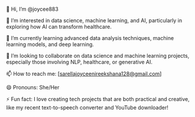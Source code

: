 👋 Hi, I’m @joycee883

👀 I’m interested in data science, machine learning, and AI, particularly in exploring how AI can transform healthcare.

🌱 I’m currently learning advanced data analysis techniques, machine learning models, and deep learning.

💞️ I’m looking to collaborate on data science and machine learning projects, especially those involving NLP, healthcare, or generative AI.

📫 How to reach me: [sarellajoyceenireekshana128@gmail.com]

😄 Pronouns: She/Her

⚡ Fun fact: I love creating tech projects that are both practical and creative, like my recent text-to-speech converter and YouTube downloader!
<!---
joycee883/joycee883 is a ✨ special ✨ repository because its `README.md` (this file) appears on your GitHub profile.
You can click the Preview link to take a look at your changes.
--->
